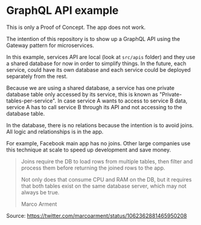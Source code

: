 # GraphQL API example

This is only a Proof of Concept. The app does not work.

The intention of this repository is to show up a GraphQL API using the Gateway pattern for microservices.

In this example, services API are local (look at `src/apis` folder) and they use a shared database for now in order to simplify things. In the future, each service, could have its own database and each service could be deployed separately from the rest.

Because we are using a shared database, a service has one private database table only accessed by its service, this is known as "Private-tables-per-service". In case service A wants to access to service B data, service A has to call service B through its API and not accessing to the database table.

In the database, there is no relations because the intention is to avoid joins. All logic and relationships is in the app.

For example, Facebook main app has no joins. Other large companies use this technique at scale to speed up development and save money.

> Joins require the DB to load rows from multiple tables, then filter and process them before returning the joined rows to the app.
>
> Not only does that consume CPU and RAM on the DB, but it requires that both tables exist on the same database server, which may not always be true.
>
> Marco Arment

Source: https://twitter.com/marcoarment/status/1062362881465950208
